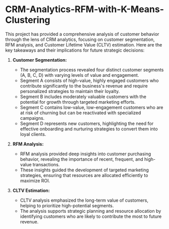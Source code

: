 # CRM-Analytics-RFM-with-K-Means-Clustering




    










This project has provided a comprehensive analysis of customer behavior through the lens of CRM analytics, focusing on customer segmentation, RFM analysis, and Customer Lifetime Value (CLTV) estimation. Here are the key takeaways and their implications for future strategic decisions:

1. **Customer Segmentation:**
   - The segmentation process revealed four distinct customer segments (A, B, C, D) with varying levels of value and engagement.
   - Segment A consists of high-value, highly engaged customers who contribute significantly to the business's revenue and require personalized strategies to maintain their loyalty.
   - Segment B includes moderately valuable customers with the potential for growth through targeted marketing efforts.
   - Segment C contains low-value, low-engagement customers who are at risk of churning but can be reactivated with specialized campaigns.
   - Segment D represents new customers, highlighting the need for effective onboarding and nurturing strategies to convert them into loyal clients.

2. **RFM Analysis:**
   - RFM analysis provided deep insights into customer purchasing behavior, revealing the importance of recent, frequent, and high-value transactions.
   - These insights guided the development of targeted marketing strategies, ensuring that resources are allocated efficiently to maximize ROI.

3. **CLTV Estimation:**
   - CLTV analysis emphasized the long-term value of customers, helping to prioritize high-potential segments.
   - The analysis supports strategic planning and resource allocation by identifying customers who are likely to contribute the most to future revenue.



             
